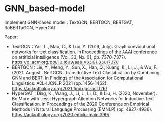 # GNN_based-model
Implement GNN-based model : TextGCN, BERTGCN, BERTGAT, RoBERTaGCN, HyperGAT

Paper: 
* TextGCN : Yao, L., Mao, C., & Luo, Y. (2019, July). Graph convolutional networks for text classification. In Proceedings of the AAAI conference on artificial intelligence (Vol. 33, No. 01, pp. 7370-7377). https://dl.acm.org/doi/10.1609/aaai.v33i01.33017370
* BERTGCN : Lin, Y., Meng, Y., Sun, X., Han, Q., Kuang, K., Li, J., & Wu, F. (2021, August). BertGCN: Transductive Text Classification by Combining GNN and BERT. In Findings of the Association for Computational Linguistics: ACL-IJCNLP 2021 (pp. 1456-1462). https://aclanthology.org/2021.findings-acl.126/
* HyperGAT : Ding, K., Wang, J., Li, J., Li, D., & Liu, H. (2020, November). Be More with Less: Hypergraph Attention Networks for Inductive Text Classification. In Proceedings of the 2020 Conference on Empirical Methods in Natural Language Processing (EMNLP) (pp. 4927-4936). https://aclanthology.org/2020.emnlp-main.399/
